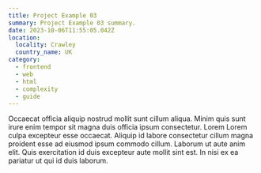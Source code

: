 ```yaml
---
title: Project Example 03
summary: Project Example 03 summary.
date: 2023-10-06T11:55:05.042Z
location:
  locality: Crawley
  country_name: UK
category:
  - frontend
  - web
  - html
  - complexity
  - guide
---
```


Occaecat officia aliquip nostrud mollit sunt cillum aliqua. Minim quis sunt irure enim tempor sit magna duis officia ipsum consectetur. Lorem Lorem culpa excepteur esse occaecat. Aliquip id labore consectetur cillum magna proident esse ad eiusmod ipsum commodo cillum. Laborum ut aute anim elit. Quis exercitation id duis excepteur aute mollit sint est. In nisi ex ea pariatur ut qui id duis laborum.
